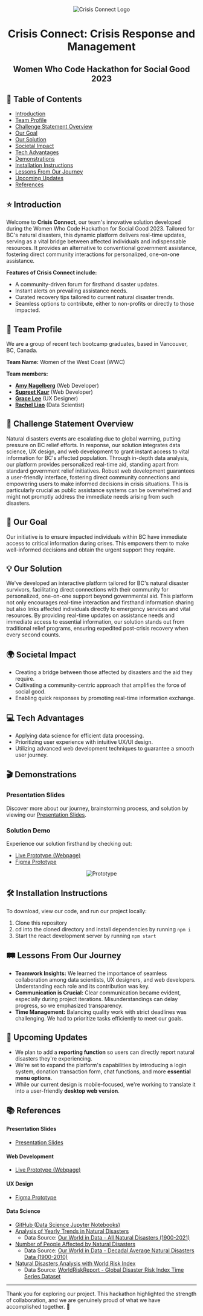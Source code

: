 <div align="center">
   
![Crisis Connect Logo](https://crisis-connect.amy-nagelberg.dev/images/misc/cover.jpg) 

# **Crisis Connect: Crisis Response and Management**
## **Women Who Code Hackathon for Social Good 2023**

</div>

## 📖 Table of Contents 
- [Introduction](#introduction)
- [Team Profile](#team-profile)
- [Challenge Statement Overview](#challenge-statement-overview)
- [Our Goal](#our-goal)
- [Our Solution](#our-solution)
- [Societal Impact](#societal-impact)
- [Tech Advantages](#tech-advantages)
- [Demonstrations](#demonstrations)
- [Installation Instructions](#installation-instructions)
- [Lessons From Our Journey](#lessons-from-our-journey)
- [Upcoming Updates](#upcoming-updates)
- [References](#references)

## ⭐️ Introduction
Welcome to **Crisis Connect**, our team's innovative solution developed during the Women Who Code Hackathon for Social Good 2023. Tailored for BC's natural disasters, this dynamic platform delivers real-time updates, serving as a vital bridge between affected individuals and indispensable resources. It provides an alternative to conventional government assistance, fostering direct community interactions for personalized, one-on-one assistance.

**Features of Crisis Connect include:**
- A community-driven forum for firsthand disaster updates.
- Instant alerts on prevailing assistance needs.
- Curated recovery tips tailored to current natural disaster trends.
- Seamless options to contribute, either to non-profits or directly to those impacted.

## 🤝 Team Profile

We are a group of recent tech bootcamp graduates, based in Vancouver, BC, Canada. 

**Team Name:** Women of the West Coast (WWC)

**Team members:**
- **[Amy Nagelberg](https://www.linkedin.com/in/amy-nagelberg/)** (Web Developer)
- **[Supreet Kaur](https://www.linkedin.com/in/kaur-supreet/)** (Web Developer)
- **[Grace Lee](https://www.linkedin.com/in/gracelee19/)** (UX Designer)
- **[Rachel Liao](https://www.linkedin.com/in/rachellliao/)** (Data Scientist)

## 🧐 Challenge Statement Overview
Natural disasters events are escalating due to global warming, putting pressure on BC relief efforts. In response, our solution integrates data science, UX design, and web development to grant instant access to vital information for BC's affected population. Through in-depth data analysis, our platform provides personalized real-time aid, standing apart from standard government relief initiatives. Robust web development guarantees a user-friendly interface, fostering direct community connections and empowering users to make informed decisions in crisis situations. This is particularly crucial as public assistance systems can be overwhelmed and might not promptly address the immediate needs arising from such disasters.

## 🎯 Our Goal
Our initiative is to ensure impacted individuals within BC have immediate access to critical information during crises. This empowers them to make well-informed decisions and obtain the urgent support they require.

## 💡 Our Solution
We've developed an interactive platform tailored for BC's natural disaster survivors, facilitating direct connections with their community for personalized, one-on-one support beyond governmental aid. This platform not only encourages real-time interaction and firsthand information sharing but also links affected individuals directly to emergency services and vital resources. By providing real-time updates on assistance needs and immediate access to essential information, our solution stands out from traditional relief programs, ensuring expedited post-crisis recovery when every second counts.

## 🌍 Societal Impact
- Creating a bridge between those affected by disasters and the aid they require.
- Cultivating a community-centric approach that amplifies the force of social good.
- Enabling quick responses by promoting real-time information exchange.

## 💻 Tech Advantages
- Applying data science for efficient data processing.
- Prioritizing user experience with intuitive UX/UI design.
- Utilizing advanced web development techniques to guarantee a smooth user journey.

## 🎬 Demonstrations

### Presentation Slides
Discover more about our journey, brainstorming process, and solution by viewing our [Presentation Slides](https://crisis-connect.amy-nagelberg.dev/presentation-slides.pdf).

### Solution Demo
Experience our solution firsthand by checking out:
- [Live Prototype (Webpage)](https://crisis-connect.amy-nagelberg.dev/)
- [Figma Prototype](https://www.figma.com/proto/VuuSnl5bDODjrCWxTXSYUL/WWCode-Hackathon-for-Social-Good-2023-%7C-Team-5-WWC-%7C-Crisis-Connect?page-id=0%3A1&type=design&node-id=1-319&viewport=392%2C575%2C0.12&t=4LYdro6bRX9jqsQc-1&scaling=scale-down&starting-point-node-id=1%3A319)

<div align="center">

![Prototype](https://crisis-connect.amy-nagelberg.dev/images/misc/iphone-12-pro-mockups.png)

</div>


## 🛠️ Installation Instructions
To download, view our code, and run our project locally: 
1. Clone this repository
2. cd into the cloned directory and install dependencies by running `npm i`
3. Start the react development server by running `npm start`


## 🛤️ Lessons From Our Journey
- **Teamwork Insights:** We learned the importance of seamless collaboration among data scientists, UX designers, and web developers. Understanding each role and its contribution was key.
- **Communication is Crucial:** Clear communication became evident, especially during project iterations. Misunderstandings can delay progress, so we emphasized transparency.
- **Time Management:** Balancing quality work with strict deadlines was challenging. We had to prioritize tasks efficiently to meet our goals.

## 🚀 Upcoming Updates
- We plan to add a **reporting function** so users can directly report natural disasters they're experiencing.
- We're set to expand the platform's capabilities by introducing a login system, donation transaction form, chat functions, and more **essential menu options**.
- While our current design is mobile-focused, we're working to translate it into a user-friendly **desktop web version**.

## 📚 References
#### Presentation Slides
- [Presentation Slides](https://crisis-connect.amy-nagelberg.dev/presentation-slides.pdf)

#### Web Development
- [Live Prototype (Webpage)](https://crisis-connect.amy-nagelberg.dev/)

#### UX Design
- [Figma Prototype](https://www.figma.com/proto/VuuSnl5bDODjrCWxTXSYUL/WWCode-Hackathon-for-Social-Good-2023-%7C-Team-5-WWC-%7C-Crisis-Connect?page-id=0%3A1&type=design&node-id=1-319&viewport=392%2C575%2C0.12&t=4LYdro6bRX9jqsQc-1&scaling=scale-down&starting-point-node-id=1%3A319)

#### Data Science
- [GitHub (Data Science Jupyter Notebooks)](https://github.com/anagelberg/crisis-response/tree/main/public/data-analysis)
- [Analysis of Yearly Trends in Natural Disasters](https://crisis-connect.amy-nagelberg.dev/data-analysis/yearly-trends)
     - Data Source: [Our World in Data - All Natural Disasters (1900-2021)](https://www.kaggle.com/datasets/brsdincer/all-natural-disasters-19002021-eosdis)
- [Number of People Affected by Natural Disasters](https://crisis-connect.amy-nagelberg.dev/data-analysis/people-affected)
     - Data Source: [Our World in Data - Decadal Average Natural Disasters Data (1900-2010)](https://www.kaggle.com/datasets/shubamsumbria/decadal-avg-natural-disasters-data-1900-2010)
- [Natural Disasters Analysis with World Risk Index](https://crisis-connect.amy-nagelberg.dev/data-analysis/world-risk-index-natural-disasters.html)
     - Data Source: [WorldRiskReport - Global Disaster Risk Index Time Series Dataset](https://www.kaggle.com/datasets/tr1gg3rtrash/global-disaster-risk-index-time-series-dataset)


---

Thank you for exploring our project. This hackathon highlighted the strength of collaboration, and we are genuinely proud of what we have accomplished together. 🎉
